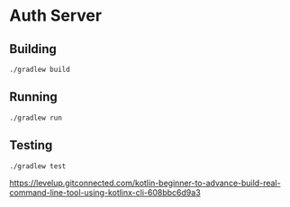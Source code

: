 # Auth Server

## Building
`./gradlew build`

## Running
`./gradlew run`

## Testing
`./gradlew test`



https://levelup.gitconnected.com/kotlin-beginner-to-advance-build-real-command-line-tool-using-kotlinx-cli-608bbc6d9a3